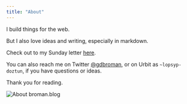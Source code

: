 ```yaml
---
title: "About"
---
```


I build things for the web.

But I also love ideas and writing, especially in markdown.

Check out to my Sunday letter [here](/).

You can also reach me on Twitter [@gdbroman](https://twitter.com/gdbroman), or on Urbit as `~lopsyp-doztun`, if you have questions or ideas.

Thank you for reading.

<Image src="/images/banner.jpg" alt="About broman.blog" />
